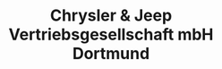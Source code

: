 ---
title: "Chrysler & Jeep Vertriebsgesellschaft mbH Dortmund"
url: /dortmund/chrysler-und-jeep-vertriebsgesellschaft-mbh-dortmund/
shop: Autohaus
---